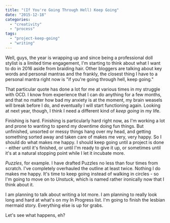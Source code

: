 ```yaml
---
title: "(If You're Going Through Hell) Keep Going"
date: "2015-12-18"
categories: 
  - "creativity"
  - "process"
tags: 
  - "project-keep-going"
  - "writing"
---
```


Well, guys, the year is wrapping up and since being a professional doll stylist is a limited time engagement, I'm starting to think about what I want to do in 2016 aside from braiding hair. Other bloggers are talking about key words and personal mantras and the frankly, the closest thing I have to a personal mantra right now is "if you're going through hell, keep going."

That particular quote has done a lot for me at various times in my struggle with OCD. I know from experience that I can do anything for a few months, and that no matter how bad my anxiety is at the moment, my brain weasels will break before I do, and eventually I will start functioning again. Looking at next year, though, I think I need a different kind of _keep going_ in my life.

Finishing is hard. Finishing is particularly hard right now, as I'm working a lot and prone to wanting to spend my downtime doing fun things. But unfinished, unsorted or messy things hang over my head, and getting something sorted away and taken care of makes me very, very happy. So I should do what makes me happy. I should keep going until a project is done - either until it's finished, or until I'm ready to give it up, or sometimes until it's at a natural stopping point while I let it incubate more.

_Puzzles_, for example. I have drafted Puzzles no less than four times from scratch. I've completely overhauled the outline at least twice. Nothing I do makes me happy. It's time to keep going instead of walking in circles - so I'm going to move on to _Unstuck_, which is named rather ironically now that I think about it.

I am planning to talk about writing a lot more. I am planning to really look long and hard at what's on my In Progress list. I'm going to finish the lesbian mermaid story. Everything else is up for grabs.

Let's see what happens, eh?
